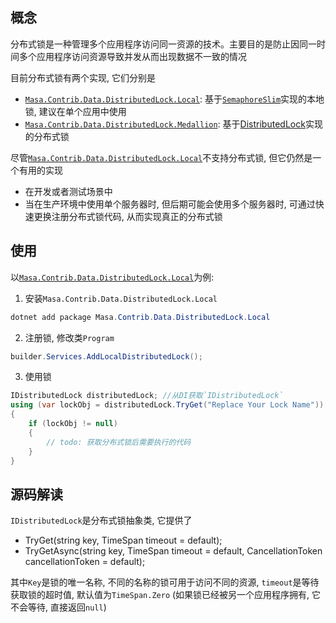 ## 概念

分布式锁是一种管理多个应用程序访问同一资源的技术。主要目的是防止因同一时间多个应用程序访问资源导致并发从而出现数据不一致的情况

目前分布式锁有两个实现, 它们分别是

* [`Masa.Contrib.Data.DistributedLock.Local`](/framework/contribs/data/distributed-lock/local): 基于[`SemaphoreSlim`](https://learn.microsoft.com/zh-cn/dotnet/api/system.threading.semaphoreslim)实现的本地锁, 建议在单个应用中使用
* [`Masa.Contrib.Data.DistributedLock.Medallion`](/framework/contribs/data/distributed-lock/medallion): 基于[DistributedLock](https://github.com/madelson/DistributedLock)实现的分布式锁

尽管[`Masa.Contrib.Data.DistributedLock.Local`](/framework/contribs/data/distributed-lock/local)不支持分布式锁, 但它仍然是一个有用的实现

* 在开发或者测试场景中
* 当在生产环境中使用单个服务器时, 但后期可能会使用多个服务器时, 可通过快速更换注册分布式锁代码, 从而实现真正的分布式锁

## 使用

以[`Masa.Contrib.Data.DistributedLock.Local`](/framework/contribs/data/distributed-lock/local)为例:

1. 安装`Masa.Contrib.Data.DistributedLock.Local`

``` powershell
dotnet add package Masa.Contrib.Data.DistributedLock.Local
```

2. 注册锁, 修改类`Program`

```csharp
builder.Services.AddLocalDistributedLock();
```

3. 使用锁

```csharp
IDistributedLock distributedLock; //从DI获取`IDistributedLock`
using (var lockObj = distributedLock.TryGet("Replace Your Lock Name"))
{
    if (lockObj != null)
    {
        // todo: 获取分布式锁后需要执行的代码
    }
}
```

## 源码解读

`IDistributedLock`是分布式锁抽象类, 它提供了

* TryGet(string key, TimeSpan timeout = default);
* TryGetAsync(string key, TimeSpan timeout = default, CancellationToken cancellationToken = default);

其中`Key`是锁的唯一名称, 不同的名称的锁可用于访问不同的资源, `timeout`是等待获取锁的超时值, 默认值为`TimeSpan.Zero` (如果锁已经被另一个应用程序拥有, 它不会等待, 直接返回`null`)